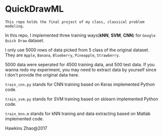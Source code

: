 # QuickDrawML

    This repo holds the final project of my class, classical problem modeling.

In this repo, I implemented three training ways(**kNN**, **SVM**, **CNN**) for `Google Quick Draw` dataset.

I only use 5000 rows of data picked from 5 class of the original dataset. They are `Apple`, `Banana`, `Blueberry`, `Pineapple`, `Strawberry`.

5000 data were seperated for 4500 training data, and 500 test data. If you wanna redo my experiment, you may need to extract data by yourself since I don't provide the original data here.

`train_cnn.py` stands for CNN training based on Keras implemented Python code.

`train_svm.py` stands for SVM training based on sklearn implemented Python code.

`train_knn.m` stands for kNN traning and data extracting based on Matlab implemented code.

Hawkins Zhao@2017
